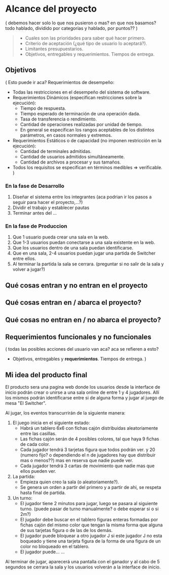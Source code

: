 # Alcance del proyecto

(
debemos hacer solo lo que nos pusieron o mas? en que nos basamos?
todo hablado, dividido por categorias y hablado, por puntos??
)

> - Cuales son las prioridades para saber qué hacer primero.
> - Criterio de aceptación (¿qué tipo de usuario lo aceptará?).
> - Limitantes presupuestarios.
> - Objetivos, entregables y requerimientos. Tiempos de entrega.

## Objetivos

( Esto puede ir aca?
Requerimientos de desempeño:
- Todas las restricciones en el desempeño del sistema de software.
- Requerimientos Dinámicos (especifican restricciones sobre la ejecución):
  - Tiempo de respuesta.
  - Tiempo esperado de terminación de una operación dada.
  - Tasa de transferencia o rendimiento.
  - Cantidad de operaciones realizadas por unidad de tiempo.
  - En general se especifican los rangos aceptables de los distintos parámetros, en casos normales y extremos.
- Requerimientos Estáticos o de capacidad (no imponen restricción en la ejecución):
  - Cantidad de terminales admitidas.
  - Cantidad de usuarios admitidos simultáneamente.
  - Cantidad de archivos a procesar y sus tamaños.
- Todos los requisitos se especifican en términos medibles => verificable.
)

### En la fase de Desarrollo

1. Diseñar el sistema entre los integrantes (aca podrian ir los pasos a seguir para hacer el proyecto,...?)
2. Dividir el trabajo y establecer pautas
3. Terminar antes del ...

### En la fase de Produccion

1. Que 1 usuario pueda crear una sala en la web.
2. Que 1-3 usuarios puedan conectarse a una sala existente en la web.
3. Que los usuarios dentro de una sala puedan identificarse.
4. Que en una sala, 2-4 usuarios puedan jugar una partida de Switcher entre ellos.
5. Al terminar la partida la sala se cerrara. (preguntar si no salir de la sala y volver a jugar?)

## Qué cosas entran y no entran en el proyecto

## Qué cosas entran en / abarca el proyecto?

## Qué cosas no entran en / no abarca el proyecto?

## Requerimientos funcionales y no funcionales

(
todas las posibles acciones del usuario van aca?
aca se refieren a esto?
- Objetivos, entregables y __requerimientos__. Tiempos de entrega.
)

## Mi idea del producto final

El producto sera una pagina web donde los usuarios desde la interface de inicio podrán crear o unirse a una sala online de entre 1 y 4 jugadores. Allí los mismos podrán identificarse entre si de alguna forma y jugar al juego de mesa "El Switcher".

Al jugar, los eventos transcurrirán de la siguiente manera:

1. El juego inicia en el siguiente estado:
   - Habrá un tablero 6x6 con fichas cajón distribuidas aleatoriamente entre las casillas.
   - Las fichas cajón serán de 4 posibles colores, tal que haya 9 fichas de cada color.
   - Cada jugador tendrá 3 tarjetas figura que todos podrán ver. y 20 (numero fijo? o dependiendo el n de jugadores hay que distribuir mas o menos??) mas en reserva que nadie puede ver.
   - Cada jugador tendrá 3 cartas de movimiento que nadie mas que ellos pueden ver.
2. La partida:
   - Empieza quien creo la sala (o aleatoriamente?).
   - Se genera un orden a partir del primero y a partir de ahi, se respeta hasta final de partida.
3. Un turno:
   - El jugador tiene 2 minutos para jugar, luego se pasara al siguiente turno. (puede pasar de turno manualmente? o debe esperar si o si 2m?)
   - El jugador debe buscar en el tablero figuras enteras formadas por fichas cajón del mismo color que tengan la misma forma que alguna de sus tarjetas figura o de las de los demás.
   - El jugador puede bloquear a otro jugador J si este jugador J no esta boqueado y tiene una tarjeta figura de la forma de una figura de un color no bloqueado en el tablero.
   - El jugador puede...
...

Al terminar de jugar, aparecerá una pantalla con el ganador y al cabo de 5 segundos se cerrara la sala y los usuarios volverán a la interface de inicio.
